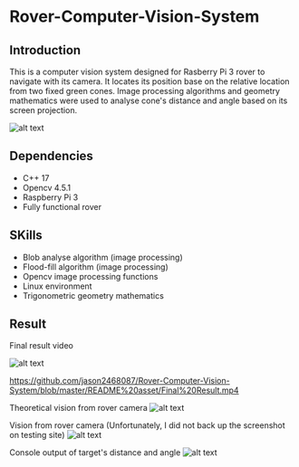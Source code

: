 # Rover-Computer-Vision-System

## Introduction
This is a computer vision system designed for Rasberry Pi 3 rover to navigate with its camera. It locates its position base on the relative location from two fixed green cones. Image processing algorithms and geometry mathematics were used to analyse cone's distance and angle based on its screen projection.

![alt text](https://github.com/jason2468087/Rover-Computer-Vision-System/blob/master/README%20asset/Rover%20function.jpg?raw=true)

## Dependencies
- C++ 17
- Opencv 4.5.1
- Raspberry Pi 3
- Fully functional rover

## SKills
- Blob analyse algorithm (image processing)
- Flood-fill algorithm (image processing)
- Opencv image processing functions
- Linux environment
- Trigonometric geometry mathematics

## Result

Final result video

![alt text](https://github.com/jason2468087/Rover-Computer-Vision-System/blob/master/README%20asset/Final%20Result.png?raw=true)

https://github.com/jason2468087/Rover-Computer-Vision-System/blob/master/README%20asset/Final%20Result.mp4

Theoretical vision from rover camera
![alt text](https://github.com/jason2468087/Rover-Computer-Vision-System/blob/master/README%20asset/Rover%20Vision%20Theoretical.jpg?raw=true)

Vision from rover camera (Unfortunately, I did not back up the screenshot on testing site)
![alt text](https://github.com/jason2468087/Rover-Computer-Vision-System/blob/master/README%20asset/Rover%20Vision%20Actual.jpg?raw=true)

Console output of target's distance and angle
![alt text](https://github.com/jason2468087/Rover-Computer-Vision-System/blob/master/README%20asset/Console%20Result.png?raw=true)
